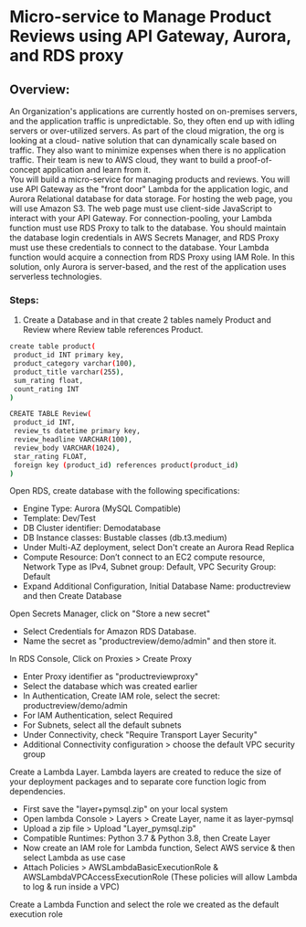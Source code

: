 # Micro-service to Manage Product Reviews using API Gateway, Aurora, and RDS proxy
## Overview:
An Organization's applications are currently hosted on on-premises servers, and the
application traffic is unpredictable. So, they often end up with idling servers or
over-utilized servers. As part of the cloud migration, the org is looking at a cloud-
native solution that can dynamically scale based on traffic. They also want to
minimize expenses when there is no application traffic. Their team is new to
AWS cloud, they want to build a proof-of-concept application and learn from it. <br/>
You will build a micro-service for managing products and reviews. You will use
API Gateway as the "front door" Lambda for the application logic, and Aurora
Relational database for data storage. For hosting the web page, you will use
Amazon S3.
The web page must use client-side JavaScript to interact with your API
Gateway. For connection-pooling, your Lambda function must use RDS Proxy to
talk to the database. You should maintain the database login credentials in AWS
Secrets Manager, and RDS Proxy must use these credentials to connect to the
database. Your Lambda function would acquire a connection from RDS Proxy
using IAM Role. In this solution, only Aurora is server-based, and the rest of the
application uses serverless technologies.

### Steps:
 1. Create a Database and in that create 2 tables namely Product and Review where Review table references Product.
   ```bash
   create table product(
    product_id INT primary key,
    product_category varchar(100),
    product_title varchar(255),
    sum_rating float,
    count_rating INT
   )
   ```
   
   ```bash
   CREATE TABLE Review(
    product_id INT,
    review_ts datetime primary key,
    review_headline VARCHAR(100),
    review_body VARCHAR(1024),
    star_rating FLOAT,
    foreign key (product_id) references product(product_id)
   )
   ```
Open RDS, create database with the following specifications:
- Engine Type: Aurora (MySQL Compatible)  
- Template: Dev/Test
- DB Cluster identifier: Demodatabase
- DB Instance classes: Bustable classes (db.t3.medium)
- Under Multi-AZ deployment, select Don't create an Aurora Read Replica
- Compute Resource: Don’t connect to an EC2 compute resource, Network Type as IPv4, Subnet group: Default, VPC Security Group: Default
- Expand Additional Configuration, Initial Database Name: productreview and then Create Database

Open Secrets Manager, click on "Store a new secret"
- Select Credentials for Amazon RDS Database.  
- Name the secret as "productreview/demo/admin" and then store it.

In RDS Console, Click on Proxies > Create Proxy
- Enter Proxy identifier as "productreviewproxy"
- Select the database which was created earlier
- In Authentication, Create IAM role, select the secret: productreview/demo/admin
- For IAM Authentication, select Required
- For Subnets, select all the default subnets
- Under Connectivity, check "Require Transport Layer Security"
- Additional Connectivity configuration > choose the default VPC security group

Create a Lambda Layer. Lambda layers are created to reduce the size of your deployment packages and to separate core function logic from dependencies.
- First save the "layer+pymsql.zip" on your local system
- Open lambda Console > Layers > Create Layer, name it as layer-pymsql
- Upload a zip file > Upload "Layer_pymsql.zip"
- Compatible Runtimes: Python 3.7 & Python 3.8, then Create Layer
- Now create an IAM role for Lambda function, Select AWS service & then select Lambda as use case
- Attach Policies > AWSLambdaBasicExecutionRole & AWSLambdaVPCAccessExecutionRole (These policies will allow Lambda to log & run inside a VPC)  

Create a Lambda Function and select the role we created as the default execution role
  
  
